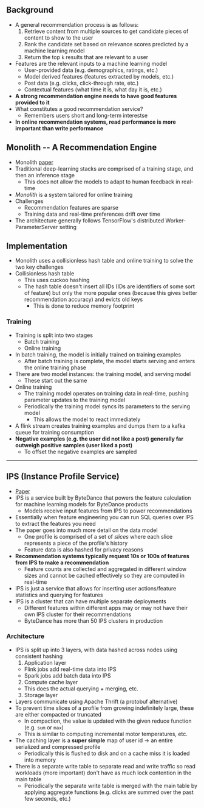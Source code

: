 ## Background

- A general recommendation process is as follows:
  1. Retrieve content from multiple sources to get candidate pieces of content to show to the user
  2. Rank the candidate set based on relevance scores predicted by a machine learning model
  3. Return the top `k` results that are relevant to a user
- Features are the relevant inputs to a machine learning model
  - User-provided data (e.g. demographics, ratings, etc.)
  - Model derived features (features extracted by models, etc.)
  - Post data (e.g. clicks, click-through rate, etc.)
  - Contextual features (what time it is, what day it is, etc.)
- **A strong recommendation engine needs to have good features provided to it**
- What constitutes a good recommendation service?
  - Remembers users short and long-term interestse
- **In online recommendation systems, read performance is more important than write performance**

## Monolith -- A Recommendation Engine

- Monolith [paper](https://arxiv.org/pdf/2209.07663.pdf)
- Traditional deep-learning stacks are comprised of a training stage, and then an inference stage
  - This does not allow the models to adapt to human feedback in real-time
- *Monolith* is a system tailored for online training
- Challenges
  - Recommendation features are sparse
  - Training data and real-time preferences drift over time
- The architecture generally follows TensorFlow's distributed Worker-ParameterServer setting

## Implementation

- Monolith uses a collisionless hash table and online training to solve the two key challenges
- Collisionless hash table
  - This uses cuckoo hashing 
  - The hash table doesn't insert all IDs (IDs are identifiers of some sort of feature) but only the more popular ones (because this gives better recommendation accuracy) and evicts old keys
    - This is done to reduce memory footprint

### Training

- Training is split into two stages
  - Batch training
  - Online training
- In batch training, the model is initially trained on training examples
    - After batch training is complete, the model starts serving and enters the online training phase
- There are two model instances: the training model, and serving model
  - These start out the same
- Online training
  - The training model operates on training data in real-time, pushing parameter updates to the training model
  - Periodically the training model syncs its parameters to the serving model
    - This allows the model to react immediately 
- A flink stream creates training examples and dumps them to a kafka queue for training consumption
- **Negative examples (e.g. the user did not like a post) generally far outweigh positive samples (user liked a post)**
  - To offset the negative examples are sampled

--- 

## IPS (Instance Profile Service)

- [Paper](https://www.cs.princeton.edu/courses/archive/spring21/cos598D/icde_2021_camera_ready.pdf)
- IPS is a service built by ByteDance that powers the feature calculation for machine learning models for ByteDance products
  - Models receive input features from IPS to power recommendations
- Essentially when feature engineering you can run SQL queries over IPS to extract the features you need
- The paper goes into much more detail on the data model
  - One profile is comprised of a set of *slices* where each slice represents a piece of the profile's history
  - Feature data is also hashed for privacy reasons
- **Recommendation systems typically request 10s or 100s of features from IPS to make a recommendation**
  - Feature counts are collected and aggregated in different window sizes and cannot be cached effectively so they are computed in real-time
- IPS is just a service that allows for inserting user actions/feature statistics and querying for features
- IPS is a cluster that can have multiple separate deployments
  - Different features within different apps may or may not have their own IPS cluster for their recommendations
  - ByteDance has more than 50 IPS clusters in production

### Architecture

- IPS is split up into 3 layers, with data hashed across nodes using consistent hashing
  1. Application layer
    - Flink jobs add real-time data into IPS
    - Spark jobs add batch data into IPS
  2. Compute cache layer
    - This does the actual querying + merging, etc.
  3. Storage layer
- Layers communicate using Apache Thrift (a protobuf alternative)
- To prevent time slices of a profile from growing indefinitely large, these are either compacted or truncated
  - In compaction, the value is updated with the given reduce function (e.g. `sum` or `max`)
  - This is similar to computing incremental motor temperatures, etc.
- The caching layer is a **super simple** map of user id -> an entire serialized and compressed profile
  - Periodically this is flushed to disk and on a cache miss it is loaded into memory
- There is a separate write table to separate read and write traffic so read workloads (more important) don't have as much lock contention in the main table
  - Periodically the separate write table is merged with the main table by applying aggregate functions (e.g. clicks are summed over the past few seconds, etc.)